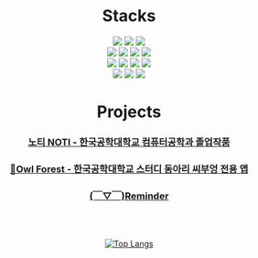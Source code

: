 <div align="center">

  <h1>Stacks</h1>
    <img src="https://img.shields.io/badge/react-61DAFB?style=for-the-badge&logo=react&logoColor=black"> 
    <img src="https://img.shields.io/badge/html5-E34F26?style=for-the-badge&logo=html5&logoColor=white"> 
    <img src="https://img.shields.io/badge/css-1572B6?style=for-the-badge&logo=css3&logoColor=white"> </br>
    <img src="https://img.shields.io/badge/python-3776AB?style=for-the-badge&logo=python&logoColor=white">
    <img src="https://img.shields.io/badge/linux-FCC624?style=for-the-badge&logo=linux&logoColor=black">
    <img src="https://img.shields.io/badge/github-181717?style=for-the-badge&logo=github&logoColor=white">
    <img src="https://img.shields.io/badge/git-F05032?style=for-the-badge&logo=git&logoColor=white"></br>
    <img src="https://img.shields.io/badge/java-007396?style=for-the-badge&logo=java&logoColor=white">
    <img src="https://img.shields.io/badge/mysql-4479A1?style=for-the-badge&logo=mysql&logoColor=white">
    <img src="https://img.shields.io/badge/firebase-FFCA28?style=for-the-badge&logo=firebase&logoColor=white">
    <img src="https://img.shields.io/badge/vue.js-4FC08D?style=for-the-badge&logo=vue.js&logoColor=white"></br>
    <img src="https://img.shields.io/badge/springboot-6DB33F?style=for-the-badge&logo=springboot&logoColor=white">
    <img src="https://img.shields.io/badge/flutter-02569B?style=for-the-badge&logo=flutter&logoColor=white">
    <img src="https://img.shields.io/badge/amazonaws-232F3E?style=for-the-badge&logo=amazonaws&logoColor=white">
    

<h1>Projects</h1>

### [노티 NOTI - 한국공학대학교 컴퓨터공학과 졸업작품](https://github.com/BongSeongEun/NOTI)

### [🦉Owl Forest - 한국공학대학교 스터디 동아리 씨부엉 전용 앱](https://github.com/C-B-U/owl-forest)

### [(￣▽￣)Reminder](https://bongseongeun.github.io/)








<br/><br/>
  
  [![Top Langs](https://github-readme-stats.vercel.app/api/top-langs/?username=BongSeongEun&layout=compact)](https://github.com/BongSeongEun/github-readme-stats)

</div>

 
